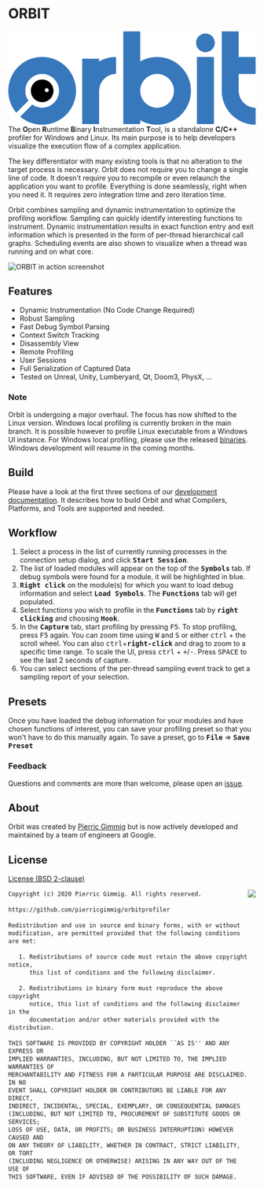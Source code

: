 # ORBIT

<img alt="ORBIT Logo" src="logos/orbit_logo_simple.png" align="right" width="520" >

The **O**pen **R**untime **B**inary **I**nstrumentation **T**ool, is a standalone **C/C++** profiler for Windows and Linux. Its main purpose is to help developers visualize the execution flow of a complex application.

The key differentiator with many existing tools is that no alteration to the target process is necessary. Orbit does not require you to change a single line of code. It doesn't require you to recompile or even relaunch the application you want to profile. Everything is done seamlessly, right when you need it. It requires zero integration time and zero iteration time.

Orbit combines sampling and dynamic instrumentation to optimize the profiling workflow. Sampling can quickly identify interesting functions to instrument. Dynamic instrumentation results in exact function entry and exit information which is presented in the form of per-thread hierarchical call graphs.  Scheduling events are also shown to visualize when a thread was running and on what core.

![ORBIT in action screenshot](logos/screenshot.png)

## Features

- Dynamic Instrumentation (No Code Change Required)
- Robust Sampling
- Fast Debug Symbol Parsing
- Context Switch Tracking
- Disassembly View
- Remote Profiling
- User Sessions
- Full Serialization of Captured Data
- Tested on Unreal, Unity, Lumberyard, Qt, Doom3, PhysX, ...

### Note

Orbit is undergoing a major overhaul. The focus has now shifted to the Linux version. Windows local profiling is currently broken in the main branch. It is possible however to profile Linux executable from a Windows UI instance. For Windows local profiling, please use the released [binaries](https://github.com/google/orbit/releases). Windows development will resume in the coming months.

## Build

Please have a look at the first three sections of our [development documentation](DEVELOPMENT.md). It describes how to build Orbit and what Compilers, Platforms, and Tools are supported and needed.

## Workflow

1. Select a process in the list of currently running processes in the connection setup dialog, and click <b><samp>Start Session</samp></b>.
2. The list of loaded modules will appear on the top of the <b><samp>Symbols</samp></b> tab.  If debug symbols were found for a module, it will be highlighted in blue.
3. <b><samp>Right click</samp></b> on the module(s) for which you want to load debug information and select <b><samp>Load Symbols</samp></b>. The <b><samp>Functions</samp></b> tab will get populated.
4. Select functions you wish to profile in the <b><samp>Functions</samp></b> tab by <b><samp>right clicking</samp></b> and choosing <b><samp>Hook</samp></b>.
5. In the <b><samp>Capture</samp></b> tab, start profiling by pressing <kbd>F5</kbd>.  To stop profiling, press <kbd>F5</kbd> again. You can zoom time using <kbd>W</kbd> and <kbd>S</kbd> or either <kbd>ctrl</kbd> + the scroll wheel.  You can also <kbd>ctrl</kbd>+<b><samp>right-click</samp></b> and drag to zoom to a specific time range. To scale the UI, press <kbd>ctrl</kbd> + <kbd>+</kbd>/<kbd>-</kbd>. Press <kbd>SPACE</kbd> to see the last 2 seconds of capture.
6. You can select sections of the per-thread sampling event track to get a sampling report of your selection.

## Presets

Once you have loaded the debug information for your modules and have chosen functions of interest, you can save your profiling preset so that you won't have to do this manually again.  To save a preset, go to <b><samp>File</samp></b> ⇒ <b><samp>Save Preset</samp></b>

### Feedback

Questions and comments are more than welcome, please open an [issue](https://github.com/google/orbit/issues).

## About

Orbit was created by [Pierric Gimmig](https://www.linkedin.com/in/pgimmig/) but is now actively developed and maintained by a team of engineers at Google.

## License

[License (BSD 2-clause)](./LICENSE)

<a href="http://opensource.org/licenses/BSD-2-Clause" target="_blank">
<img align="right" src="http://opensource.org/trademarks/opensource/OSI-Approved-License-100x137.png">
</a>

```text
Copyright (c) 2020 Pierric Gimmig. All rights reserved.

https://github.com/pierricgimmig/orbitprofiler

Redistribution and use in source and binary forms, with or without
modification, are permitted provided that the following conditions are met:

   1. Redistributions of source code must retain the above copyright notice,
      this list of conditions and the following disclaimer.
   
   2. Redistributions in binary form must reproduce the above copyright
      notice, this list of conditions and the following disclaimer in the
      documentation and/or other materials provided with the distribution.

THIS SOFTWARE IS PROVIDED BY COPYRIGHT HOLDER ``AS IS'' AND ANY EXPRESS OR
IMPLIED WARRANTIES, INCLUDING, BUT NOT LIMITED TO, THE IMPLIED WARRANTIES OF
MERCHANTABILITY AND FITNESS FOR A PARTICULAR PURPOSE ARE DISCLAIMED. IN NO
EVENT SHALL COPYRIGHT HOLDER OR CONTRIBUTORS BE LIABLE FOR ANY DIRECT,
INDIRECT, INCIDENTAL, SPECIAL, EXEMPLARY, OR CONSEQUENTIAL DAMAGES
(INCLUDING, BUT NOT LIMITED TO, PROCUREMENT OF SUBSTITUTE GOODS OR SERVICES;
LOSS OF USE, DATA, OR PROFITS; OR BUSINESS INTERRUPTION) HOWEVER CAUSED AND
ON ANY THEORY OF LIABILITY, WHETHER IN CONTRACT, STRICT LIABILITY, OR TORT
(INCLUDING NEGLIGENCE OR OTHERWISE) ARISING IN ANY WAY OUT OF THE USE OF
THIS SOFTWARE, EVEN IF ADVISED OF THE POSSIBILITY OF SUCH DAMAGE.
```
